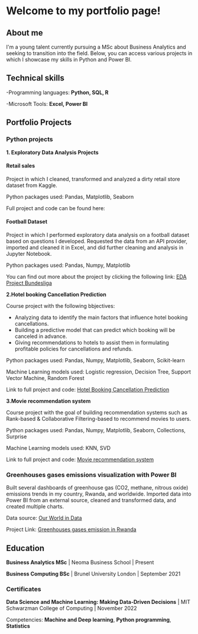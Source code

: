 # Welcome to my portfolio page!

## About me
I'm a young talent currently pursuing a MSc about Business Analytics and seeking to transition into the field. Below, you can access various projects in which I showcase my skills in Python and Power BI.

## Technical skills
-Programming languages: **Python, SQL, R**

-Microsoft Tools: **Excel, Power BI**

## Portfolio Projects

### Python projects

**1. Exploratory Data Analysis Projects**

#### Retail sales 

Project in which I cleaned, transformed and analyzed a dirty retail store dataset from Kaggle. 

Python packages used: Pandas, Matplotlib, Seaborn

Full project and code can be found here:

#### Football Dataset 

Project in which I performed exploratory data analysis on a football dataset based on questions I developed. Requested the data from an API provider, imported and cleaned it in Excel, and did further cleaning and analysis in Jupyter Notebook. 

Python packages used: Pandas, Numpy, Matplotlib

You can find out more about the project by clicking the following link: [EDA Project Bundesliga](https://github.com/Roses29/My-data-portfolio/blob/main/EDA%20Bundesliga%202021-2022.ipynb)


**2.Hotel booking Cancellation Prediction**

Course project with the following bbjectives:

- Analyzing data to identify the main factors that influence hotel booking cancellations.
- Building a predictive model that can predict which booking will be canceled in advance.
- Giving recommendations to hotels to assist them in formulating profitable policies for cancellations and refunds.

 Python packages used: Pandas, Numpy, Matplotlib, Seaborn, Scikit-learn
 
 Machine Learning models used: Logistic regression, Decision Tree, Support Vector Machine, Random Forest

 Link to full project and code: [Hotel Booking Cancellation Prediction]()

**3.Movie recommendation system**

Course project with the goal of building recommendation systems such as Rank-based & Collaborative Filtering-based to recommend movies to users.

Python packages used: Pandas, Numpy, Matplotlib, Seaborn, Collections, Surprise

Machine Learning models used: KNN, SVD

Link to full project and code: [Movie recommendation system]()

### Greenhouses gases emissions visualization with Power BI

Built several dashboards of greenhouse gas (CO2, methane, nitrous oxide) emissions trends in my country, Rwanda, and worldwide. Imported data into Power BI from an external source, cleaned and transformed data, and created multiple charts. 

Data source: [Our World in Data](https://ourworldindata.org/co2-and-greenhouse-gas-emissions)

Project Link: [Greenhouses gases emission in Rwanda](https://github.com/Roses29/My-data-portfolio/blob/main/VIsualization%20C02.pdf)

## Education

**Business Analytics MSc** | Neoma Business School | Present

**Business Computing BSc** | Brunel University London | September 2021

### Certificates
**Data Science and Machine Learning: Making Data-Driven Decisions** | MIT Schwarzman College of Computing | November 2022

Competencies: **Machine and Deep learning**, **Python programming**, **Statistics**
